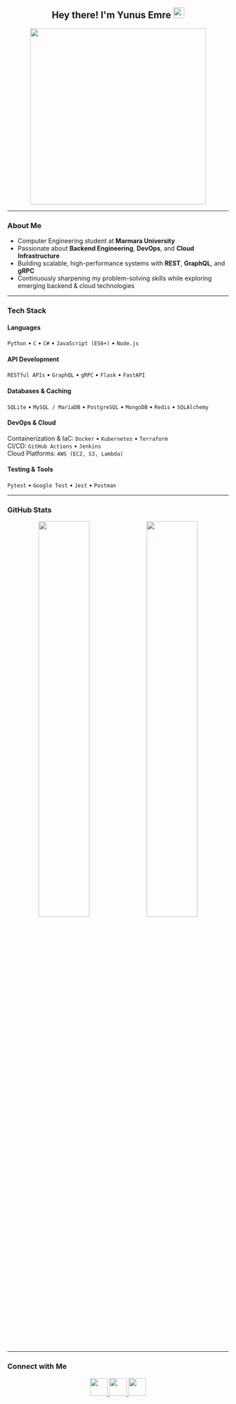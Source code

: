 <h2 align="center">Hey there! I'm Yunus Emre <img src="https://github.com/yunustechin/yunustechin/blob/master/Hi.gif" width="25"></h2>

<p align="center">
  <img src="https://media0.giphy.com/media/qgQUggAC3Pfv687qPC/giphy.gif" width="400"/>
</p>

---

### About Me

- Computer Engineering student at **Marmara University**  
- Passionate about **Backend Engineering**, **DevOps**, and **Cloud Infrastructure**  
- Building scalable, high-performance systems with **REST**, **GraphQL**, and **gRPC**  
- Continuously sharpening my problem-solving skills while exploring emerging backend & cloud technologies

---

### Tech Stack

#### Languages
`Python` • `C` • `C#` • `JavaScript (ES6+)` • `Node.js`

#### API Development
`RESTful APIs` • `GraphQL` • `gRPC` • `Flask` • `FastAPI`

#### Databases & Caching
`SQLite` • `MySQL / MariaDB` • `PostgreSQL` • `MongoDB` • `Redis` • `SQLAlchemy`

#### DevOps & Cloud
Containerization & IaC: `Docker` • `Kubernetes` • `Terraform`  
CI/CD: `GitHub Actions` • `Jenkins`  
Cloud Platforms: `AWS (EC2, S3, Lambda)`  

#### Testing & Tools
`Pytest` • `Google Test` • `Jest` • `Postman`

---

### GitHub Stats

<p align="center">
  <img src="https://github-readme-stats.vercel.app/api?username=yunustechin&show_icons=true&theme=dark&count_private=true&hide_border=true" width="48%"/>
  <img src="https://github-readme-stats.vercel.app/api/top-langs/?username=yunustechin&layout=compact&theme=dark&hide_border=true" width="48%"/>
</p>

---

### Connect with Me

<p align="center"> 
  <a href="https://github.com/yunustechin" target="_blank">
    <img src="https://img.icons8.com/plasticine/100/000000/github.png" width="40"/>
  </a>  
  <a href="https://www.linkedin.com/in/yunus-emre-g%C3%BCltekin-5884b2332/" target="_blank">
    <img src="https://img.icons8.com/plasticine/100/000000/linkedin.png" width="40"/>
  </a>  
  <a href="mailto:yunustechin@gmail.com" target="_blank">
    <img src="https://img.icons8.com/plasticine/100/000000/gmail.png" width="40"/>
  </a>
</p>
